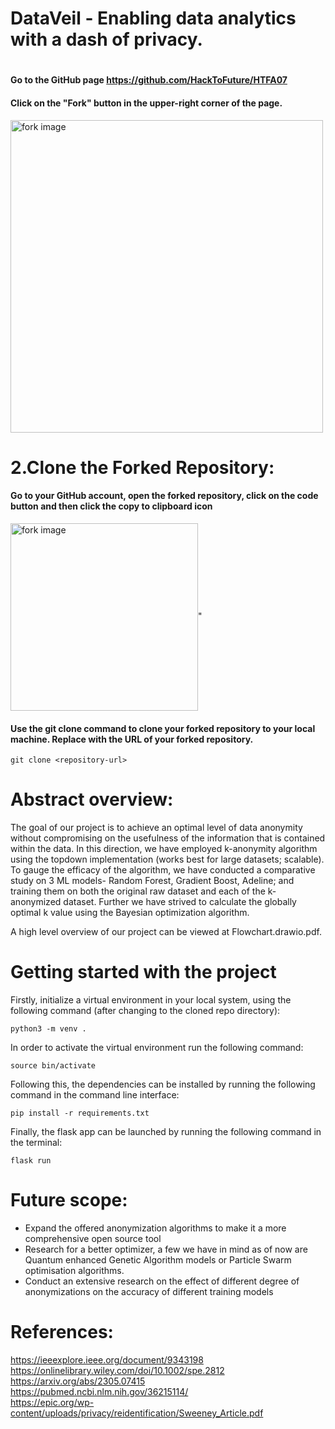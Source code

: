 # DataVeil - Enabling data analytics with a dash of privacy.
# 
  #### Go to the GitHub page https://github.com/HackToFuture/HTFA07 <br>
  #### Click on the "Fork" button in the upper-right corner of the page.

  <img align="center" width = "500" src = "https://docs.github.com/assets/cb-40742/mw-1440/images/help/repository/fork-button.webp" alt="fork image"/>

# 2.Clone the Forked Repository:
  #### Go to your GitHub account, open the forked repository, click on the code button and then click the copy to clipboard icon
 <img align="center" width = "300" src = "https://docs.github.com/assets/cb-69468/mw-1440/images/help/repository/https-url-clone-cli.webp" alt="fork image"/>"
  #### Use the git clone command to clone your forked repository to your local machine. Replace   <repository-url> with the URL of your forked repository.
  ```
  git clone <repository-url>
```
# Abstract overview: 
The goal of our project is to achieve an optimal level of data anonymity without compromising on the usefulness of the information that is contained within the data. In this direction, we have employed k-anonymity algorithm using the topdown implementation (works best for large datasets; scalable). To gauge the efficacy of the algorithm, we have conducted a comparative study on 3 ML models- Random Forest, Gradient Boost, Adeline; and training them on both the original raw dataset and each of the k-anonymized dataset. Further we have strived to calculate the globally optimal k value using the Bayesian optimization algorithm.

A high level overview of our project can be viewed at Flowchart.drawio.pdf.

# Getting started with the project
Firstly, initialize a virtual environment in your local system, using the following command (after changing to the cloned repo directory): 
```
python3 -m venv .
```
In order to activate the virtual environment run the following command: 
```
source bin/activate
```
Following this, the dependencies can be installed by running the following command in the command line interface: 
```
pip install -r requirements.txt
```
Finally, the flask app can be launched by running the following command in the terminal: 
```
flask run
```

# Future scope: 
- Expand the offered anonymization algorithms to make it a more comprehensive open source tool
- Research  for a better optimizer, a few we have in mind  as of now are Quantum enhanced Genetic Algorithm models or Particle Swarm optimisation algorithms.
- Conduct an extensive research on the effect of different degree of anonymizations on the accuracy of different training models

# References: 
https://ieeexplore.ieee.org/document/9343198 <br>
https://onlinelibrary.wiley.com/doi/10.1002/spe.2812 <br>
https://arxiv.org/abs/2305.07415 <br>
https://pubmed.ncbi.nlm.nih.gov/36215114/ <br>
https://epic.org/wp-content/uploads/privacy/reidentification/Sweeney_Article.pdf <br>
